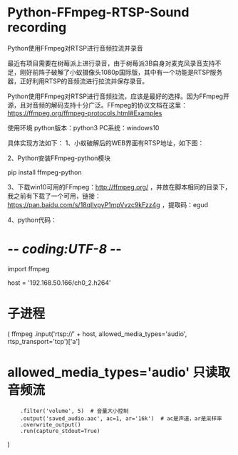 # Python-FFmpeg-RTSP-Sound recording
Python使用FFmpeg对RTSP进行音频拉流并录音

最近有项目需要在树莓派上进行录音，由于树莓派3B自身对麦克风录音支持不足，刚好前阵子破解了小蚁摄像头1080p国际版，其中有一个功能是RTSP服务器，正好利用RTSP的音频流进行拉流并保存录音。

Python使用FFmpeg对RTSP进行音频拉流，应该是最好的选择。因为FFmpeg开源，且对音频的解码支持十分广泛。FFmpeg的协议文档在这里：https://ffmpeg.org/ffmpeg-protocols.html#Examples

使用环境
python版本：python3
PC系统：windows10

具体实现方法如下：
1、小蚁破解后的WEB界面有RTSP地址，如下图：

2、Python安装FFmpeg-python模块

pip install ffmpeg-python

3、下载win10可用的FFmpeg：http://ffmpeg.org/  ，并放在脚本相同的目录下，我之前有下载了一个可用，链接：https://pan.baidu.com/s/18qIlvpyP1mpVvzc9kFzz4g ，提取码：egud 

 
4、python代码：

# -*- coding:UTF-8 -*-
import ffmpeg
 
host = '192.168.50.166/ch0_2.h264'
 
# 子进程
(
    ffmpeg
        .input('rtsp://' + host, allowed_media_types='audio', rtsp_transport='tcp')['a']  
# allowed_media_types='audio' 只读取音频流
        .filter('volume', 5)  # 音量大小控制
        .output('saved_audio.aac', ac=1, ar='16k')  # ac是声道，ar是采样率
        .overwrite_output()
        .run(capture_stdout=True)
)
